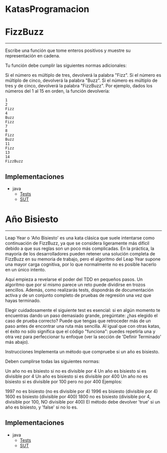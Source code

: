 # KatasProgramacion



# FizzBuzz
***
Escribe una función que tome enteros positivos y muestre su representación en cadena.

Tu función debe cumplir las siguientes normas adicionales:

Si el número es múltiplo de tres, devolverá la palabra "Fizz".
Si el número es múltiplo de cinco, devolverá la palabra "Buzz".
Si el número es múltiplo de tres y de cinco, devolverá la palabra "FizzBuzz".
Por ejemplo, dados los números del 1 al 15 en orden, la función devolvería:

```text
1
2
Fizz
4
Buzz
Fizz
7
8
Fizz
Buzz
11
Fizz
13
14
FizzBuzz
```
## Implementaciones
* java
  * [Tests](./FizzBuzz/src/test/java/FizzBuzzTest.java)
  * [SUT](./FizzBuzz/src/main/java/FizzBuzz.java)

# Año Bisiesto
***
Leap Year o 'Año Bisiesto' es una kata clásica que suele intentarse como continuación de FizzBuzz, ya que se considera ligeramente más difícil debido a que sus reglas son un poco más complicadas. En la práctica, la mayoría de los desarrolladores pueden retener una solución completa de FizzBuzz en su memoria de trabajo, pero el algoritmo del Leap Year supone una mayor carga cognitiva, por lo que normalmente no es posible hacerlo en un único intento.

Aquí empieza a revelarse el poder del TDD en pequeños pasos. Un algoritmo que por sí mismo parece un reto puede dividirse en trozos sencillos. Además, como realizarás tests, dispondrás de documentación activa y de un conjunto completo de pruebas de regresión una vez que hayas terminado.

Elegir cuidadosamente el siguiente test es esencial: si en algún momento te encuentras dando un paso demasiado grande, pregúntate: ¿has elegido el caso de prueba correcto? Puede que tengas que retroceder más de un paso antes de encontrar una ruta más sencilla. Al igual que con otras katas, el éxito no sólo significa que el código "funciona": puedes repetirla una y otra vez para perfeccionar tu enfoque (ver la sección de 'Definir Terminado' más abajo).

Instrucciones
Implementa un método que compruebe si un año es bisiesto.

Deben cumplirse todas las siguientes normas:

Un año no es bisiesto si no es divisible por 4
Un año es bisiesto si es divisible por 4
Un año es bisiesto si es divisible por 400
Un año no es bisiesto si es divisible por 100 pero no por 400
Ejemplos:

1997 no es bisiesto (no es divisible por 4)
1996 es bisiesto (divisible por 4)
1600 es bisiesto (divisible por 400)
1800 no es bisiesto (divisible por 4, divisible por 100, NO divisible por 400)
El método debe devolver 'true' si un año es bisiesto, y 'false' si no lo es.

## Implementaciones
* java
  * [Tests](./LeapYear/src/main/java/YearCalculator.java)
  * [SUT](./LeapYear/src/test/java/YearCalculatorTest.java)